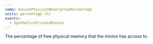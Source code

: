 ```yaml
---
name: minionPhysicalMemoryFreePercentage
units: percentage (%)
events:
  - SyntheticsPrivateMinion
---
```


The percentage of free physical memory that the minion has access to.
